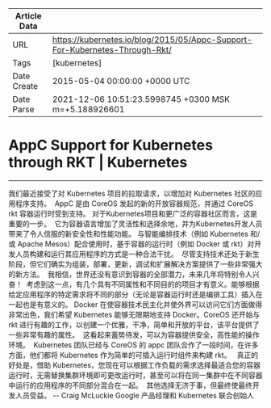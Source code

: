 |             Article Data             ||
| ----------------- | ----------------- |
| URL               | https://kubernetes.io/blog/2015/05/Appc-Support-For-Kubernetes-Through-Rkt/        |
| Tags              | [kubernetes]       |
| Date Create       | 2015-05-04 00:00:00 &#43;0000 UTC |
| Date Parse        | 2021-12-06 10:51:23.5998745 &#43;0300 MSK m=&#43;5.188926601  |

#  AppC Support for Kubernetes through RKT  | Kubernetes

	
	
	
	
	
---
我们最近接受了对 Kubernetes 项目的拉取请求，以增加对 Kubernetes 社区的应用程序支持。  AppC 是由 CoreOS 发起的新的开放容器规范，并通过 CoreOS rkt 容器运行时受到支持。
对于Kubernetes项目和更广泛的容器社区而言，这是重要的一步。  它为容器语言增加了灵活性和选择余地，并为Kubernetes开发人员带来了令人信服的新安全性和性能功能。
与智能编排技术（例如 Kubernetes 和/或 Apache Mesos）配合使用时，基于容器的运行时（例如 Docker 或 rkt）对开发人员构建和运行其应用程序的方式是一种合法干扰。  尽管支持技术还处于新生阶段，但它们确实为组装，部署，更新，调试和扩展解决方案提供了一些非常强大的新方法。  我相信，世界还没有意识到容器的全部潜力，未来几年将特别令人兴奋！  考虑到这一点，有几个具有不同属性和不同目的的项目才有意义。能够根据给定应用程序的特定需求将不同的部分（无论是容器运行时还是编排工具）插入在一起也是有意义的。
Docker 在使容器技术民主化并使外界可以访问它们方面做得非常出色，我们希望 Kubernetes 能够无限期地支持 Docker。CoreOS 还开始与 rkt 进行有趣的工作，以创建一个优雅，干净，简单和开放的平台，该平台提供了一些非常有趣的属性。  这看起来蓄势待发，可以为容器提供安全，高性能的操作环境。  Kubernetes 团队已经与 CoreOS 的 appc 团队合作了一段时间，在许多方面，他们都将 Kubernetes 作为简单的可插入运行时组件来构建 rkt。  
真正的好处是，借助 Kubernetes，您现在可以根据工作负载的需求选择最适合您的容器运行时，无需替换集群环境即可更改运行时，甚至可以将在同一集群中在不同容器中运行的应用程序的不同部分混合在一起。  其他选择无济于事，但最终使最终开发人员受益。
-- Craig McLuckie
Google 产品经理和 Kubernetes 联合创始人


	

	


